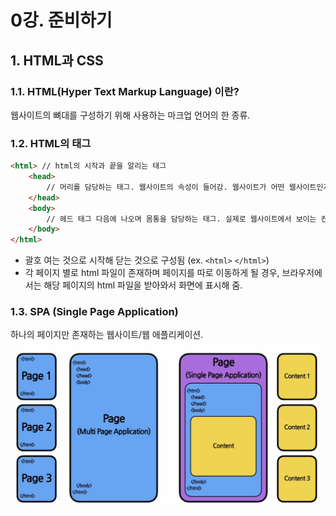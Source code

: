 # 0강. 준비하기
## 1. HTML과 CSS
### 1.1. HTML(Hyper Text Markup Language) 이란?
웹사이트의 뼈대를 구성하기 위해 사용하는 마크업 언어의 한 종류. 
### 1.2. HTML의 태그
```html
<html> // html의 시작과 끝을 알리는 태그
    <head> 
        // 머리를 담당하는 태그. 웹사이트의 속성이 들어감. 웹사이트가 어떤 웹사이트인지 제목, 속성 등을 담고 있으 이러한 데이터를 메타 데이터라고 함.
    </head> 
    <body>
        // 헤드 태그 다음에 나오며 몸통을 담당하는 태그. 실제로 웹사이트에서 보이는 컨텐츠가 들어옴. 즉, 우리가 실제로 웹사이트에서 보는 내용이 들어옴.
    </body>
</html>
```
- 괄호 여는 것으로 시작해 닫는 것으로 구성됨 (ex. `<html>` `</html>`)
- 각 페이지 별로 html 파일이 존재하며 페이지를 따로 이동하게 될 경우, 브라우저에서는 해당 페이지의 html 파일을 받아와서 화면에 표시해 줌. 

### 1.3. SPA (Single Page Application)
하나의 페이지만 존재하는 웹사이트/웹 애플리케이션. 
<img src="../sources/SPA.png" height=80% weight=80%>